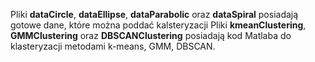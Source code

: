 Pliki **dataCircle**, **dataEllipse**, **dataParabolic** oraz **dataSpiral** posiadają gotowe dane, które można poddać kalsteryzacji
Pliki **kmeanClustering**, **GMMClustering** oraz **DBSCANClustering** posiadają kod Matlaba do klasteryzacji metodami k-means, GMM, DBSCAN.
